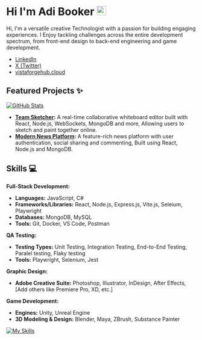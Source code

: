 # Hi I'm Adi Booker <img src="https://media.giphy.com/media/hvRJCLFzcasrR4ia7z/giphy.gif" width="25px" height="25px">

Hi, I'm a versatile creative Technologist with a passion for building engaging experiences. I Enjoy tackling challenges across the entire development spectrum, from front-end design to back-end engineering and game development.

* [LinkedIn](https://www.linkedin.com/in/adi-booker-29a341169/)
* [X (Twitter)](https://x.com/AdiBooker)
* [vistaforgehub.cloud](https://vistaforgehub.cloud/)

## Featured Projects ✨
   
  [![GitHub Stats](https://github-readme-stats.vercel.app/api?username=Indefy)](https://github.com/anuraghazra/github-readme-stats)   

 * **[Team Sketcher](https://team-sketcher-client.onrender.com):** A real-time collaborative whiteboard editor built with React, Node.js, WebSockets, MongoDB and more, Allowing users to sketch and paint together online.
 * **[Modern News Platform](https://snap-news-client.onrender.com):** A feature-rich news platform with user authentication, social sharing and commenting, Built using React, Node.js and MongoDB.

## Skills 💻

**Full-Stack Development:**

* **Languages:** JavaScript, C#
* **Frameworks/Libraries:** React, Node.js, Express.js, Vite.js, Seleium, Playwright
* **Databases:** MongoDB, MySQL
* **Tools:** Git, Docker, VS Code, Postman

**QA Testing:**

* **Testing Types:** Unit Testing, Integration Testing, End-to-End Testing, Paralel testing, Flaky testing
* **Tools:**  Playwright, Selenium, Jest
  
**Graphic Design:**

* **Adobe Creative Suite:** Photoshop, Illustrator, InDesign, After Effects, [Add others like Premiere Pro, XD, etc.]

**Game Development:**

* **Engines:** Unity, Unreal Engine
* **3D Modeling & Design:** Blender, Maya, ZBrush, Substance Painter

[![My Skills](https://skillicons.dev/icons?i=javascript,python,react,nodejs,docker,git,photoshop,illustrator,unity,unrealengine,blender)](https://skillicons.dev)
